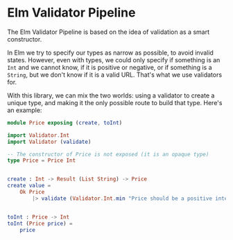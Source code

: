 # Elm Validator Pipeline

The Elm Validator Pipeline is based on the idea of validation as a smart constructor.

In Elm we try to specify our types as narrow as possible, to avoid invalid states. However, even with types, we could only specify if something is an `Int` and we cannot know, if it is positive or negative, or if something is a `String`, but we don't know if it is a valid URL. That's what we use validators for.

With this library, we can mix the two worlds: using a validator to create a unique type, and making it the only possible route to build that type. Here's an example:

```elm
module Price exposing (create, toInt)

import Validator.Int
import Validator (validate)

-- The constructor of Price is not exposed (it is an opaque type)
type Price = Price Int


create : Int -> Result (List String) -> Price
create value =
    Ok Price
        |> validate (Validator.Int.min "Price should be a positive integer." 0) value


toInt : Price -> Int
toInt (Price price) =
    price

```
